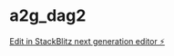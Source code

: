 # a2g_dag2

[Edit in StackBlitz next generation editor ⚡️](https://stackblitz.com/~/github.com/vegardkoder/a2g_dag2)